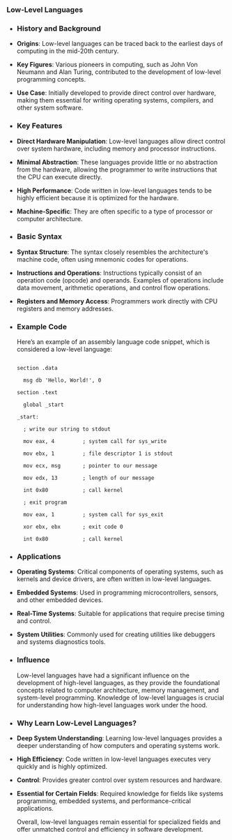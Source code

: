 ### **Low-Level Languages**
- ### **History and Background**
- **Origins**: Low-level languages can be traced back to the earliest days of computing in the mid-20th century.
- **Key Figures**: Various pioneers in computing, such as John Von Neumann and Alan Turing, contributed to the development of low-level programming concepts.
- **Use Case**: Initially developed to provide direct control over hardware, making them essential for writing operating systems, compilers, and other system software.
- ### **Key Features**
- **Direct Hardware Manipulation**: Low-level languages allow direct control over system hardware, including memory and processor instructions.
- **Minimal Abstraction**: These languages provide little or no abstraction from the hardware, allowing the programmer to write instructions that the CPU can execute directly.
- **High Performance**: Code written in low-level languages tends to be highly efficient because it is optimized for the hardware.
- **Machine-Specific**: They are often specific to a type of processor or computer architecture.
- ### **Basic Syntax**
- **Syntax Structure**: The syntax closely resembles the architecture's machine code, often using mnemonic codes for operations.
- **Instructions and Operations**: Instructions typically consist of an operation code (opcode) and operands. Examples of operations include data movement, arithmetic operations, and control flow operations.
- **Registers and Memory Access**: Programmers work directly with CPU registers and memory addresses.
- ### **Example Code**
  
  Here’s an example of an assembly language code snippet, which is considered a low-level language:
  
  ```assembly
  
  section .data
  
    msg db 'Hello, World!', 0
  
  section .text
  
    global _start
  
  _start:
  
    ; write our string to stdout
  
    mov eax, 4         ; system call for sys_write
  
    mov ebx, 1         ; file descriptor 1 is stdout
  
    mov ecx, msg       ; pointer to our message
  
    mov edx, 13        ; length of our message
  
    int 0x80           ; call kernel
  
    ; exit program
  
    mov eax, 1         ; system call for sys_exit
  
    xor ebx, ebx       ; exit code 0
  
    int 0x80           ; call kernel
  
  ```
- ### **Applications**
- **Operating Systems**: Critical components of operating systems, such as kernels and device drivers, are often written in low-level languages.
- **Embedded Systems**: Used in programming microcontrollers, sensors, and other embedded devices.
- **Real-Time Systems**: Suitable for applications that require precise timing and control.
- **System Utilities**: Commonly used for creating utilities like debuggers and systems diagnostics tools.
- ### **Influence**
  
  Low-level languages have had a significant influence on the development of high-level languages, as they provide the foundational concepts related to computer architecture, memory management, and system-level programming. Knowledge of low-level languages is crucial for understanding how high-level languages work under the hood.
- ### **Why Learn Low-Level Languages?**
- **Deep System Understanding**: Learning low-level languages provides a deeper understanding of how computers and operating systems work.
- **High Efficiency**: Code written in low-level languages executes very quickly and is highly optimized.
- **Control**: Provides greater control over system resources and hardware.
- **Essential for Certain Fields**: Required knowledge for fields like systems programming, embedded systems, and performance-critical applications.
  
  Overall, low-level languages remain essential for specialized fields and offer unmatched control and efficiency in software development.